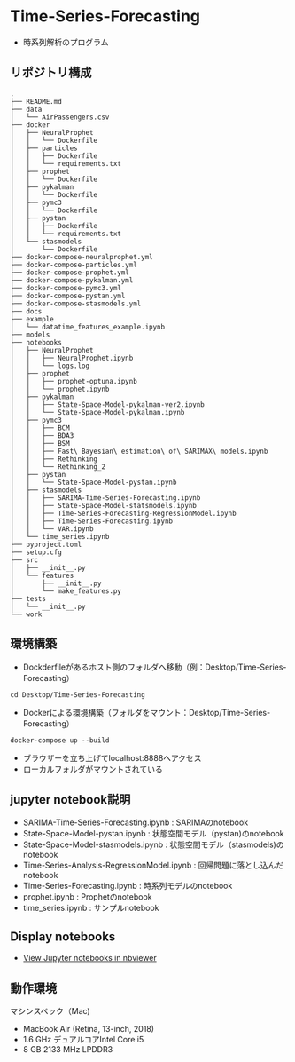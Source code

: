 # Time-Series-Forecasting

- 時系列解析のプログラム

## リポジトリ構成
```
.
├── README.md
├── data
│   └── AirPassengers.csv
├── docker
│   ├── NeuralProphet
│   │   └── Dockerfile
│   ├── particles
│   │   ├── Dockerfile
│   │   └── requirements.txt
│   ├── prophet
│   │   └── Dockerfile
│   ├── pykalman
│   │   └── Dockerfile
│   ├── pymc3
│   │   └── Dockerfile
│   ├── pystan
│   │   ├── Dockerfile
│   │   └── requirements.txt
│   └── stasmodels
│       └── Dockerfile
├── docker-compose-neuralprophet.yml
├── docker-compose-particles.yml
├── docker-compose-prophet.yml
├── docker-compose-pykalman.yml
├── docker-compose-pymc3.yml
├── docker-compose-pystan.yml
├── docker-compose-stasmodels.yml
├── docs
├── example
│   └── datatime_features_example.ipynb
├── models
├── notebooks
│   ├── NeuralProphet
│   │   ├── NeuralProphet.ipynb
│   │   └── logs.log
│   ├── prophet
│   │   ├── prophet-optuna.ipynb
│   │   └── prophet.ipynb
│   ├── pykalman
│   │   ├── State-Space-Model-pykalman-ver2.ipynb
│   │   └── State-Space-Model-pykalman.ipynb
│   ├── pymc3
│   │   ├── BCM
│   │   ├── BDA3
│   │   ├── BSM
│   │   ├── Fast\ Bayesian\ estimation\ of\ SARIMAX\ models.ipynb
│   │   ├── Rethinking
│   │   └── Rethinking_2
│   ├── pystan
│   │   └── State-Space-Model-pystan.ipynb
│   ├── stasmodels
│   │   ├── SARIMA-Time-Series-Forecasting.ipynb
│   │   ├── State-Space-Model-statsmodels.ipynb
│   │   ├── Time-Series-Forecasting-RegressionModel.ipynb
│   │   ├── Time-Series-Forecasting.ipynb
│   │   └── VAR.ipynb
│   └── time_series.ipynb
├── pyproject.toml
├── setup.cfg
├── src
│   ├── __init__.py
│   └── features
│       ├── __init__.py
│       └── make_features.py
├── tests
│   └── __init__.py
└── work
```

## 環境構築

- Dockderfileがあるホスト側のフォルダへ移動（例：Desktop/Time-Series-Forecasting）

```
cd Desktop/Time-Series-Forecasting
```

- Dockerによる環境構築（フォルダをマウント：Desktop/Time-Series-Forecasting）

```
docker-compose up --build
```

- ブラウザーを立ち上げてlocalhost:8888へアクセス
- ローカルフォルダがマウントされている

## jupyter notebook説明

- SARIMA-Time-Series-Forecasting.ipynb : SARIMAのnotebook
- State-Space-Model-pystan.ipynb : 状態空間モデル（pystan)のnotebook
- State-Space-Model-stasmodels.ipynb : 状態空間モデル（stasmodels)のnotebook
- Time-Series-Analysis-RegressionModel.ipynb : 回帰問題に落とし込んだnotebook
- Time-Series-Forecasting.ipynb : 時系列モデルのnotebook
- prophet.ipynb : Prophetのnotebook
- time_series.ipynb : サンプルnotebook

## Display notebooks

- [View Jupyter notebooks in nbviewer](https://nbviewer.jupyter.org/github/ykato27/Time-Series-Forecasting/tree/main/notebooks/)

## 動作環境

マシンスペック（Mac)

- MacBook Air (Retina, 13-inch, 2018)
- 1.6 GHz デュアルコアIntel Core i5
- 8 GB 2133 MHz LPDDR3
